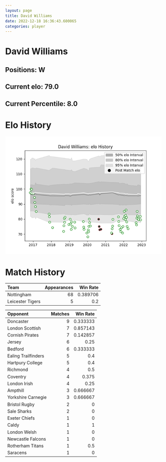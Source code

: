 ```yaml
---  
layout: page  
title: David Williams  
date: 2022-12-18 16:36:43.600065  
categories: player  
---
```

# David Williams

## Positions: W

## Current elo: 79.0

## Current Percentile: 8.0

# Elo History


![elo history](history_DavidWilliams.png)
# Match History


| Team             |   Appearances |   Win Rate |
|:-----------------|--------------:|-----------:|
| Nottingham       |            68 |   0.389706 |
| Leicester Tigers |             5 |   0.2      |

| Opponent            |   Matches |   Win Rate |
|:--------------------|----------:|-----------:|
| Doncaster           |         9 |   0.333333 |
| London Scottish     |         7 |   0.857143 |
| Cornish Pirates     |         7 |   0.142857 |
| Jersey              |         6 |   0.25     |
| Bedford             |         6 |   0.333333 |
| Ealing Trailfinders |         5 |   0.4      |
| Hartpury College    |         5 |   0.4      |
| Richmond            |         4 |   0.5      |
| Coventry            |         4 |   0.375    |
| London Irish        |         4 |   0.25     |
| Ampthill            |         3 |   0.666667 |
| Yorkshire Carnegie  |         3 |   0.666667 |
| Bristol Rugby       |         2 |   0        |
| Sale Sharks         |         2 |   0        |
| Exeter Chiefs       |         1 |   0        |
| Caldy               |         1 |   1        |
| London Welsh        |         1 |   0        |
| Newcastle Falcons   |         1 |   0        |
| Rotherham Titans    |         1 |   0.5      |
| Saracens            |         1 |   0        |